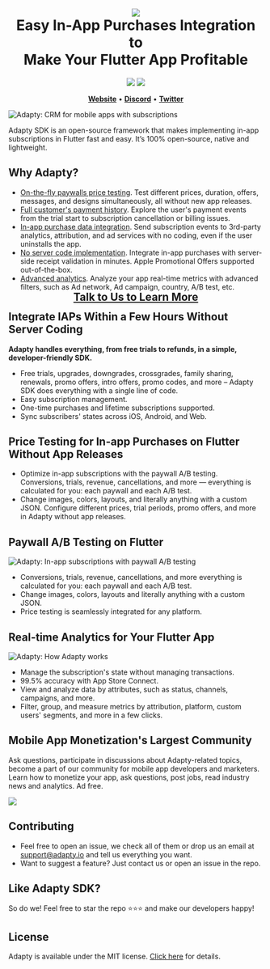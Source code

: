 <h1 align="center" style="border-bottom: none">
<b>
    <a href="https://adapty.io/?utm_source=github&utm_medium=referral&utm_campaign=AdaptySDK-Flutter">
        <img src="https://adapty-portal-media-production.s3.amazonaws.com/github/logo-adapty-new.svg">
    </a>
</b>
<br>Easy In-App Purchases Integration to
<br>Make Your Flutter App Profitable
</h1>

<p align="center">
<a href="https://go.adapty.io/subhub-community-flutter-rep"><img src="https://img.shields.io/badge/Adapty-discord-purple"></a>
<a href="https://github.com/adaptyteam/AdaptySDK-Flutter/blob/master/LICENSE"><img src="https://img.shields.io/badge/license-MIT-brightgreen.svg"></a>
</p>


<p align="center">
    <a href="https://adapty.io?utm_source=github&utm_medium=referral&utm_campaign=AdaptySDK-Flutter"><b>Website</b></a> •
    <a href="https://go.adapty.io/subhub-community-flutter-repp"><b>Discord</b></a> •
    <a href="https://twitter.com/AdaptyTeam"><b>Twitter</b></a>
</p>

![Adapty: CRM for mobile apps with subscriptions](adapty-schema.png)

Adapty SDK is an open-source framework that makes implementing in-app subscriptions in Flutter fast and easy. It’s 100% open-source, native and lightweight.

## Why Adapty?

- [On-the-fly paywalls price testing](https://docs.adapty.io/docs/ab-test?utm_source=github&utm_medium=referral&utm_campaign=AdaptySDK-Flutter). Test different prices, duration, offers, messages, and designs simultaneously, all without new app releases.
- [Full customer's payment history](https://docs.adapty.io/docs/profiles-crm?utm_source=github&utm_medium=referral&utm_campaign=AdaptySDK-Flutter). Explore the user's payment events from the trial start to subscription cancellation or billing issues.
- [In-app purchase data integration](https://docs.adapty.io/docs/events?utm_source=github&utm_medium=referral&utm_campaign=AdaptySDK-Flutter). Send subscription events to 3rd-party analytics, attribution, and ad services with no coding, even if the user uninstalls the app.
- [No server code implementation](https://docs.adapty.io/docs/flutter-sdk-configuration?utm_source=github&utm_medium=referral&utm_campaign=AdaptySDK-Flutter). Integrate in-app purchases with server-side receipt validation in minutes. Apple Promotional Offers supported out-of-the-box.
- [Advanced analytics](https://docs.adapty.io/docs/analytics-charts?utm_source=github&utm_medium=referral&utm_campaign=AdaptySDK-Flutter). Analyze your app real-time metrics with advanced filters, such as Ad network, Ad campaign, country, A/B test, etc.

<h3 align="center" style="border-bottom: none; margin-top: -15px; margin-bottom: -15px; font-size: 150%">
<a href="https://adapty.io/schedule-demo?utm_source=github&utm_medium=referral&utm_campaign=AdaptySDK-iOS_schedule-demo">Talk to Us to Learn More</a>
</h3>

## Integrate IAPs Within a Few Hours Without Server Coding 

**Adapty handles everything, from free trials to refunds, in a simple, developer-friendly SDK.**

- Free trials, upgrades, downgrades, crossgrades, family sharing, renewals, promo offers, intro offers, promo codes, and more – Adapty SDK does everything with a single line of code.
- Easy subscription management.
- One-time purchases and lifetime subscriptions supported.
- Sync subscribers' states across iOS, Android, and Web.

## Price Testing for In-app Purchases on Flutter Without App Releases

- Optimize in-app subscriptions with the paywall A/B testing. Conversions, trials, revenue, cancellations, and more — everything is calculated for you: each paywall and each A/B test.
- Change images, colors, layouts, and literally anything with a custom JSON. Configure different prices, trial periods, promo offers, and more in Adapty without app releases.

## Paywall A/B Testing on Flutter

![Adapty: In-app subscriptions with paywall A/B testing](https://adapty-portal-media-production.s3.amazonaws.com/github/ab-test-new.png)

- Conversions, trials, revenue, cancellations, and more  everything is calculated for you: each paywall and each A/B test.
- Change images, colors, layouts and literally anything with a custom JSON.
- Price testing is seamlessly integrated for any platform.

## Real-time Analytics for Your Flutter App

![Adapty: How Adapty works](https://adapty-portal-media-production.s3.amazonaws.com/github/analyticss.gif)

- Manage the subscription's state without managing transactions.
- 99.5% accuracy with App Store Connect.
- View and analyze data by attributes, such as status, channels, campaigns, and more.
- Filter, group, and measure metrics by attribution, platform, custom users' segments, and more in a few clicks.

## Mobile App Monetization's Largest Community

Ask questions, participate in discussions about Adapty-related topics, become a part of our community for mobile app developers and marketers. Learn how to monetize your app, ask questions, post jobs, read industry news and analytics. Ad free.

<a href="https://discord.gg/subscriptions-hub"><img src="https://adapty-portal-media-production.s3.amazonaws.com/github/join-discord.svg" /></a>

## Contributing

- Feel free to open an issue, we check all of them or drop us an email at [support@adapty.io](mailto:support@adapty.io) and tell us everything you want.
- Want to suggest a feature? Just contact us or open an issue in the repo.

## Like Adapty SDK? 

So do we! Feel free to star the repo ⭐️⭐️⭐️ and make our developers happy!

## License

Adapty is available under the MIT license. [Click here](https://github.com/adaptyteam/AdaptySDK-Flutter/blob/master/LICENSE) for details.

